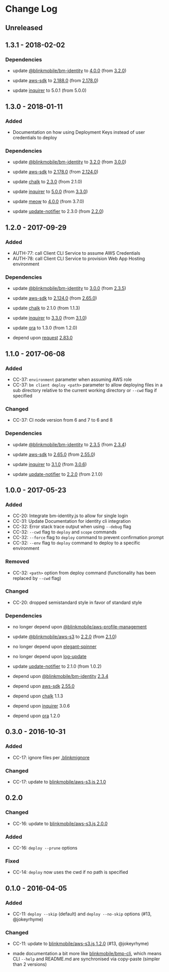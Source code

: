 # Change Log

## Unreleased

## 1.3.1 - 2018-02-02

### Dependencies

-   update [@blinkmobile/bm-identity](https://www.npmjs.com/package/@blinkmobile/bm-identity) to [4.0.0](https://github.com/blinkmobile/bm-identity.js/blob/master/CHANGELOG.md) (from [3.2.0](https://github.com/blinkmobile/bm-identity.js/blob/master/CHANGELOG.md))

-   update [aws-sdk](https://www.npmjs.com/package/aws-sdk) to [2.188.0](https://github.com/aws/aws-sdk-js/blob/master/CHANGELOG.md) (from [2.178.0](https://github.com/aws/aws-sdk-js/blob/master/CHANGELOG.md))

-   update [inquirer](https://www.npmjs.com/package/inquirer) to 5.0.1 (from 5.0.0)

## 1.3.0 - 2018-01-11

### Added

-   Documentation on how using Deployment Keys instead of user credentials to deploy

### Dependencies

-   update [@blinkmobile/bm-identity](https://www.npmjs.com/package/@blinkmobile/bm-identity) to [3.2.0](https://github.com/blinkmobile/bm-identity.js/releases/tag/3.2.0) (from [3.0.0](https://github.com/blinkmobile/bm-identity.js/releases/tag/3.0.0))

-   update [aws-sdk](https://www.npmjs.com/package/aws-sdk) to [2.178.0](https://github.com/aws/aws-sdk-js/releases/tag/v2.178.0) (from [2.124.0](https://github.com/aws/aws-sdk-js/releases/tag/v2.124.0))

-   update [chalk](https://www.npmjs.com/package/chalk) to [2.3.0](https://github.com/chalk/chalk/releases/tag/v2.3.0) (from 2.1.0)

-   update [inquirer](https://www.npmjs.com/package/inquirer) to [5.0.0](https://github.com/SBoudrias/Inquirer.js/releases/tag/v5.0.0) (from [3.3.0](https://github.com/SBoudrias/Inquirer.js/releases/tag/v3.3.0))

-   update [meow](https://www.npmjs.com/package/meow) to [4.0.0](https://github.com/sindresorhus/meow/releases/tag/v4.0.0) (from 3.7.0)

-   update [update-notifier](https://www.npmjs.com/package/update-notifier) to 2.3.0 (from [2.2.0](https://github.com/yeoman/update-notifier/releases/tag/v2.2.0))

## 1.2.0 - 2017-09-29

### Added

-   AUTH-77: call Client CLI Service to assume AWS Credentials
-   AUTH-78: call Client CLI Service to provision Web App Hosting environment

### Dependencies

-   update [@blinkmobile/bm-identity](https://www.npmjs.com/package/@blinkmobile/bm-identity) to [3.0.0](https://github.com/blinkmobile/bm-identity.js/releases/tag/3.0.0) (from [2.3.5](https://github.com/blinkmobile/bm-identity.js/releases/tag/2.3.5))

-   update [aws-sdk](https://www.npmjs.com/package/aws-sdk) to [2.124.0](https://github.com/aws/aws-sdk-js/releases/tag/v2.124.0) (from [2.65.0](https://github.com/aws/aws-sdk-js/releases/tag/v2.65.0))

-   update [chalk](https://www.npmjs.com/package/chalk) to 2.1.0 (from 1.1.3)

-   update [inquirer](https://www.npmjs.com/package/inquirer) to [3.3.0](https://github.com/SBoudrias/Inquirer.js/releases/tag/v3.3.0) (from [3.1.0](https://github.com/SBoudrias/Inquirer.js/releases/tag/v3.1.0))

-   update [ora](https://www.npmjs.com/package/ora) to 1.3.0 (from 1.2.0)

-   depend upon [request](https://www.npmjs.com/package/request) [2.83.0](https://github.com/request/request/blob/master/CHANGELOG.md)


## 1.1.0 - 2017-06-08

### Added

-   CC-37: `environment` parameter when assuming AWS role
-   CC-37: `bm client deploy <path>` parameter to allow deploying files in a sub directory relative to the current working directory or `--cwd` flag if specified

### Changed

-   CC-37: CI node version from 6 and 7 to 6 and 8

### Dependencies

-   update [@blinkmobile/bm-identity](https://www.npmjs.com/package/@blinkmobile/bm-identity) to [2.3.5](https://github.com/blinkmobile/bm-identity.js/releases/tag/2.3.5) (from [2.3.4](https://github.com/blinkmobile/bm-identity.js/releases/tag/2.3.4))

-   update [aws-sdk](https://www.npmjs.com/package/aws-sdk) to [2.65.0](https://github.com/aws/aws-sdk-js/releases/tag/v2.65.0) (from [2.55.0](https://github.com/aws/aws-sdk-js/releases/tag/v2.55.0))

-   update [inquirer](https://www.npmjs.com/package/inquirer) to [3.1.0](https://github.com/SBoudrias/Inquirer.js/releases/tag/v3.1.0) (from [3.0.6](https://github.com/SBoudrias/Inquirer.js/releases/tag/v3.0.6))

-   update [update-notifier](https://www.npmjs.com/package/update-notifier) to [2.2.0](https://github.com/yeoman/update-notifier/releases/tag/v2.2.0) (from 2.1.0)


## 1.0.0 - 2017-05-23

### Added

-   CC-20: Integrate bm-identity.js to allow for single login
-   CC-31: Update Documentation for identity cli integration
-   CC-32: Error stack trace output when using `--debug` flag
-   CC-32: `--cwd` flag to `deploy` and `scope` commands
-   CC-32: `--force` flag to `deploy` command to prevent confirmation prompt
-   CC-32: `--env` flag to `deploy` command to deploy to a specific environment

### Removed

-   CC-32: `<path>` option from deploy command (functionality has been replaced by `--cwd` flag)


### Changed

-   CC-20: dropped semistandard style in favor of standard style


### Dependencies

-   no longer depend upon [@blinkmobile/aws-profile-management](https://www.npmjs.com/package/@blinkmobile/aws-profile-management)

-   update [@blinkmobile/aws-s3](https://www.npmjs.com/package/@blinkmobile/aws-s3) to [2.2.0](https://github.com/blinkmobile/aws-s3.js/blob/master/CHANGELOG.md) (from [
2.1.0](https://github.com/blinkmobile/aws-s3.js/releases/tag/2.1.0))

-   no longer depend upon [elegant-spinner](https://www.npmjs.com/package/elegant-spinner)

-   no longer depend upon [log-update](https://www.npmjs.com/package/log-update)

-   update [update-notifier](https://www.npmjs.com/package/update-notifier) to 2.1.0 (from 1.0.2)

-   depend upon [@blinkmobile/bm-identity](https://www.npmjs.com/package/@blinkmobile/bm-identity) [2.3.4](https://github.com/blinkmobile/bm-identity.js/blob/master/CHANGELOG.md)

-   depend upon [aws-sdk](https://www.npmjs.com/package/aws-sdk) [2.55.0](https://github.com/aws/aws-sdk-js/blob/master/CHANGELOG.md)

-   depend upon [chalk](https://www.npmjs.com/package/chalk) 1.1.3

-   depend upon [inquirer](https://www.npmjs.com/package/inquirer) 3.0.6

-   depend upon [ora](https://www.npmjs.com/package/ora) 1.2.0


## 0.3.0 - 2016-10-31


### Added

-   CC-17: ignore files per [.blinkmignore](https://github.com/blinkmobile/aws-s3.js#blinkmignore)


### Changed

-   CC-17: update to  [blinkmobile/aws-s3.js 2.1.0](https://github.com/blinkmobile/aws-s3.js/releases/tag/2.1.0)



## 0.2.0


### Changed

- CC-16: update to  [blinkmobile/aws-s3.js 2.0.0](https://github.com/blinkmobile/aws-s3.js/releases/tag/2.0.0)


### Added

- CC-16: `deploy --prune` options


### Fixed

- CC-14: `deploy` now uses the cwd if no path is specified


## 0.1.0 - 2016-04-05


### Added

- CC-11: `deploy --skip` (default) and `deploy --no-skip` options (#13, @jokeyrhyme)


### Changed

- CC-11: update to [blinkmobile/aws-s3.js 1.2.0](https://github.com/blinkmobile/aws-s3.js/releases/tag/1.2.0) (#13, @jokeyrhyme)

- made documentation a bit more like [blinkmobile/bmp-cli](https://github.com/blinkmobile/bmp-cli), which means CLI `--help` and README.md are synchronised via copy-paste (simpler than 2 versions)
